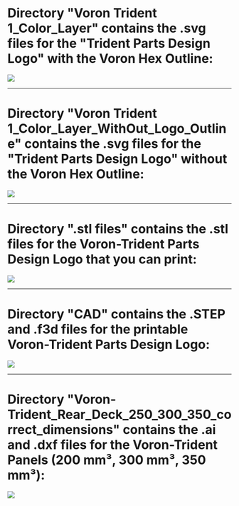 
# Directory "Voron Trident 1_Color_Layer" contains the .svg files for the "Trident Parts Design Logo" with the Voron Hex Outline:

<img src="https://github.com/GadgetAngel/Cricut_Voron_Logos/blob/main/images/Voron-Trident_DesignLogo.png?raw=true" />

---

#  Directory "Voron Trident 1_Color_Layer_WithOut_Logo_Outline" contains the .svg files for the "Trident Parts Design Logo" without the Voron Hex Outline:

<img src="https://github.com/GadgetAngel/Cricut_Voron_Logos/blob/main/images/Voron-Trident_DesignLogo_WithOUTHexOutline2jpg.jpg?raw=true" />

---

# Directory ".stl files" contains the .stl files for the Voron-Trident Parts Design Logo that you can print:

<img src="https://github.com/GadgetAngel/Cricut_Voron_Logos/blob/main/images/Voron-Trident_DesignLogo_Trident_250_Rear_Panel.stl.png?raw=true" />

---

# Directory "CAD" contains the .STEP and .f3d files for the printable Voron-Trident Parts Design Logo:

<img src="https://github.com/GadgetAngel/Cricut_Voron_Logos/blob/main/images/Voron-Trident_DesignLogo_CAD.stl.png?raw=true" />

---

# Directory "Voron-Trident_Rear_Deck_250_300_350_correct_dimensions" contains the .ai and .dxf files for the Voron-Trident Panels (200 mm³, 300 mm³, 350 mm³):

<img src="https://github.com/GadgetAngel/Cricut_Voron_Logos/blob/main/images/250_rear.jpg?raw=true" />